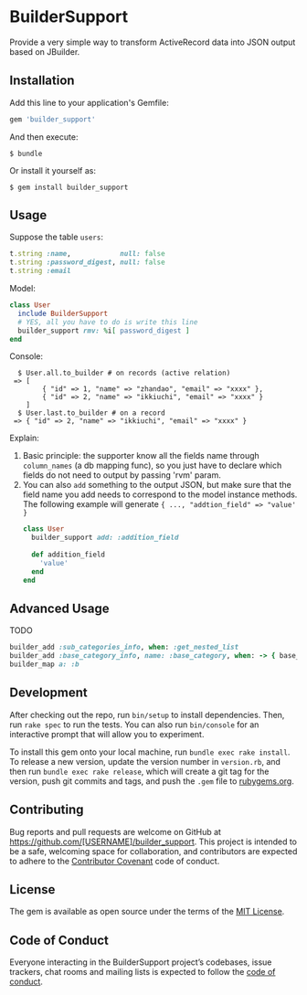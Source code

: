 # BuilderSupport

Provide a very simple way to transform ActiveRecord data into JSON output based on JBuilder.

## Installation

Add this line to your application's Gemfile:

```ruby
gem 'builder_support'
```

And then execute:

    $ bundle

Or install it yourself as:

    $ gem install builder_support

## Usage

Suppose the table `users`:
```ruby
t.string :name,            null: false
t.string :password_digest, null: false
t.string :email
```

Model:
```ruby
class User
  include BuilderSupport
  # YES, all you have to do is write this line
  builder_support rmv: %i[ password_digest ]
end
```

Console:
```
  $ User.all.to_builder # on records (active relation)
 => [
        { "id" => 1, "name" => "zhandao", "email" => "xxxx" },
        { "id" => 2, "name" => "ikkiuchi", "email" => "xxxx" }
    ]
  $ User.last.to_builder # on a record
 => { "id" => 2, "name" => "ikkiuchi", "email" => "xxxx" }
```

Explain:

1. Basic principle: the supporter know all the fields name through `column_names` (a db mapping func),
    so you just have to declare which fields do not need to output by passing 'rvm' param.
2. You can also `add` something to the output JSON, but make sure that the field name you add needs to correspond to the model instance methods.  
    The following example will generate `{ ..., "addtion_field" => "value' }`
    ```ruby
    class User
      builder_support add: :addition_field
      
      def addition_field
        'value'
      end
    end
    ```

## Advanced Usage

TODO

```ruby
builder_add :sub_categories_info, when: :get_nested_list
builder_add :base_category_info, name: :base_category, when: -> { base_category.present? }
builder_map a: :b
```

## Development

After checking out the repo, run `bin/setup` to install dependencies. Then, run `rake spec` to run the tests. You can also run `bin/console` for an interactive prompt that will allow you to experiment.

To install this gem onto your local machine, run `bundle exec rake install`. To release a new version, update the version number in `version.rb`, and then run `bundle exec rake release`, which will create a git tag for the version, push git commits and tags, and push the `.gem` file to [rubygems.org](https://rubygems.org).

## Contributing

Bug reports and pull requests are welcome on GitHub at https://github.com/[USERNAME]/builder_support. This project is intended to be a safe, welcoming space for collaboration, and contributors are expected to adhere to the [Contributor Covenant](http://contributor-covenant.org) code of conduct.

## License

The gem is available as open source under the terms of the [MIT License](https://opensource.org/licenses/MIT).

## Code of Conduct

Everyone interacting in the BuilderSupport project’s codebases, issue trackers, chat rooms and mailing lists is expected to follow the [code of conduct](https://github.com/[USERNAME]/builder_support/blob/master/CODE_OF_CONDUCT.md).
